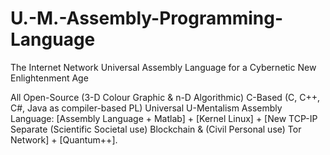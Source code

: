 # U.-M.-Assembly-Programming-Language
The Internet Network Universal Assembly Language for a Cybernetic New Enlightenment Age

All Open-Source (3-D Colour Graphic & n-D Algorithmic) C-Based (C, C++, C#, Java as compiler-based PL) Universal U-Mentalism Assembly Language:
[Assembly Language + Matlab] + [Kernel Linux] + [New TCP-IP Separate (Scientific Societal use) Blockchain & (Civil Personal use) Tor Network] + [Quantum++].
